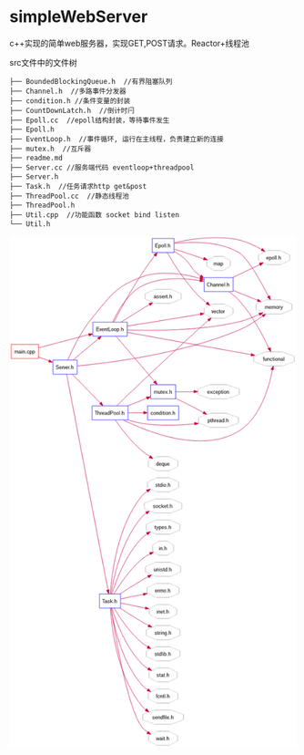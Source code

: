 # simpleWebServer
c++实现的简单web服务器，实现GET,POST请求。Reactor+线程池

src文件中的文件树
```
├── BoundedBlockingQueue.h  //有界阻塞队列
├── Channel.h  //多路事件分发器
├── condition.h //条件变量的封装
├── CountDownLatch.h  //倒计时闩
├── Epoll.cc  //epoll结构封装，等待事件发生
├── Epoll.h
├── EventLoop.h  //事件循环, 运行在主线程，负责建立新的连接
├── mutex.h  //互斥器
├── readme.md
├── Server.cc //服务端代码 eventloop+threadpool
├── Server.h
├── Task.h  //任务请求http get&post
├── ThreadPool.cc  //静态线程池
├── ThreadPool.h
├── Util.cpp  //功能函数 socket bind listen 
└── Util.h
```

![](ButterflyGraph-main-cpp.png)